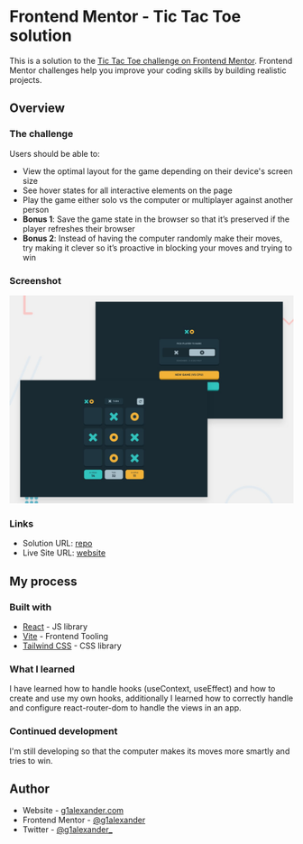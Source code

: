 # Frontend Mentor - Tic Tac Toe solution

This is a solution to the [Tic Tac Toe challenge on Frontend Mentor](https://www.frontendmentor.io/challenges/tic-tac-toe-game-Re7ZF_E2v). Frontend Mentor challenges help you improve your coding skills by building realistic projects.

## Overview

### The challenge

Users should be able to:

- View the optimal layout for the game depending on their device's screen size
- See hover states for all interactive elements on the page
- Play the game either solo vs the computer or multiplayer against another person
- **Bonus 1**: Save the game state in the browser so that it’s preserved if the player refreshes their browser
- **Bonus 2**: Instead of having the computer randomly make their moves, try making it clever so it’s proactive in blocking your moves and trying to win

### Screenshot

![](./public/preview.jpg)

### Links

- Solution URL: [repo](https://github.com/g1alexander/tic-tac-toe)
- Live Site URL: [website](https://tic-tac-toe-react-vite.vercel.app)

## My process

### Built with

- [React](https://reactjs.org/) - JS library
- [Vite](https://vitejs.dev/) - Frontend Tooling
- [Tailwind CSS](https://tailwindcss.com/) - CSS library

### What I learned

I have learned how to handle hooks (useContext, useEffect) and how to create and use my own hooks, additionally I learned how to correctly handle and configure react-router-dom to handle the views in an app.

### Continued development

I'm still developing so that the computer makes its moves more smartly and tries to win.

## Author

- Website - [g1alexander.com](https://www.g1alexander.com)
- Frontend Mentor - [@g1alexander](https://www.frontendmentor.io/profile/g1alexander)
- Twitter - [@g1alexander\_](https://www.twitter.com/g1alexander_)
